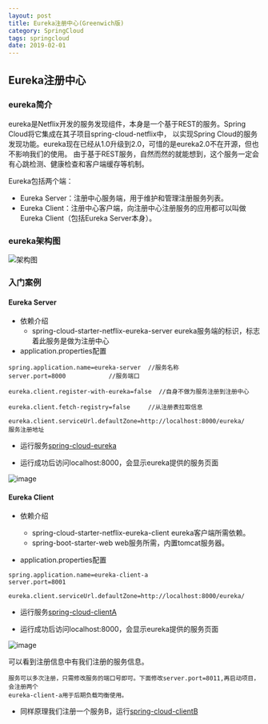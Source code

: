 ```yaml
---
layout: post
title: Eureka注册中心(Greenwich版)
category: SpringCloud
tags: springcloud
date: 2019-02-01
---
```


## Eureka注册中心

### eureka简介

eureka是Netflix开发的服务发现组件，本身是一个基于REST的服务。Spring Cloud将它集成在其子项目spring-cloud-netflix中，
以实现Spring Cloud的服务发现功能。eureka现在已经从1.0升级到2.0，可惜的是eureka2.0不在开源，但也不影响我们的使用。
由于基于REST服务，自然而然的就能想到，这个服务一定会有心跳检测、健康检查和客户端缓存等机制。

Eureka包括两个端：
- Eureka Server：注册中心服务端，用于维护和管理注册服务列表。
- Eureka Client：注册中心客户端，向注册中心注册服务的应用都可以叫做Eureka Client（包括Eureka Server本身）。

### eureka架构图

![架构图](https://despairyoke.github.io/assets/images/2019/eureka_architecture.png)
### 入门案例

#### Eureka Server

- 依赖介绍
    - spring-cloud-starter-netflix-eureka-server eureka服务端的标识，标志着此服务是做为注册中心
- application.properties配置
```properties
spring.application.name=eureka-server  //服务名称
server.port=8000            //服务端口

eureka.client.register-with-eureka=false  //自身不做为服务注册到注册中心

eureka.client.fetch-registry=false     //从注册表拉取信息

eureka.client.serviceUrl.defaultZone=http://localhost:8000/eureka/    服务注册地址
```
   
- 运行服务[spring-cloud-eureka](./spring-cloud-eureka)

- 运行成功后访问localhost:8000，会显示eureka提供的服务页面

![image](https://despairyoke.github.io/assets/images/2019/eureka-register.png)

#### Eureka Client

- 依赖介绍
    - spring-cloud-starter-netflix-eureka-client eureka客户端所需依赖。
    - spring-boot-starter-web web服务所需，内置tomcat服务器。
    
- application.properties配置
```properties
spring.application.name=eureka-client-a
server.port=8001

eureka.client.serviceUrl.defaultZone=http://localhost:8000/eureka/

```
- 运行服务[spring-cloud-clientA](./spring-cloud-clientA)

- 运行成功后访问localhost:8000，会显示eureka提供的服务页面

![image](https://despairyoke.github.io/assets/images/2019/eureka-client-a.png)

可以看到注册信息中有我们注册的服务信息。

    服务可以多次注册，只需修改服务的端口号即可。下面修改server.port=8011,再启动项目，会注册两个
    eureka-client-a用于后期负载均衡使用。

- 同样原理我们注册一个服务B，运行[spring-cloud-clientB](./spring-cloud-clientB)    


